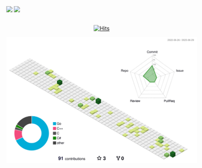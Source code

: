 
<div>
<img src="https://github-readme-stats.vercel.app/api?username=lkjfrf&show_icons=true&theme=default" width=49.2%/>
<img src="https://github-readme-stats.vercel.app/api/top-langs/?username=lkjfrf&layout=compact&theme=default" width=41.11%/>
</div>

<br/>

<div align="center">

[![Hits](https://hits.seeyoufarm.com/api/count/incr/badge.svg?url=https%3A%2F%2Fgithub.com%2Flkjfrf%2Fhit-counter&count_bg=%2379C83D&title_bg=%23555555&icon=&icon_color=%23E7E7E7&title=hits&edge_flat=false)](https://hits.seeyoufarm.com)

 
 ![](./profile-3d-contrib/profile-green-animate.svg)
</div>

